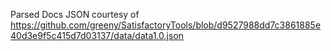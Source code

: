Parsed Docs JSON courtesy of https://github.com/greeny/SatisfactoryTools/blob/d9527988dd7c3861885e40d3e9f5c415d7d03137/data/data1.0.json
